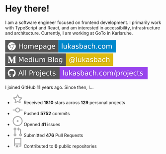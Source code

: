 # Hey there!

I am a software engineer focused on frontend development. I primarily work with TypeScript and React, and am interested in accessibility, infrastructure and architecture. Currently, I am working at GoTo in Karlsruhe.

[![Homepage](./icons/homepage.svg)](https://lukasbach.com)
[![Medium Blog](./icons/medium.svg)](https://medium.com/@lukasbach)
[![My Projects](./icons/projects.svg)](https://lukasbach.com/projects)

I joined GitHub **11** years ago. Since then, I...

- ![](./icons/star.svg) Received **1810** stars across **129** personal projects
- ![](./icons/commit.svg) Pushed **5752** commits
- ![](./icons/issues.svg) Opened **41** issues
- ![](./icons/pr.svg) Submitted **476** Pull Requests
- ![](./icons/repo.svg) Contributed to **0** public repositories
